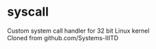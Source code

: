 # syscall
Custom system call handler for 32 bit Linux kernel<br>
Cloned from github.com/Systems-IIITD

